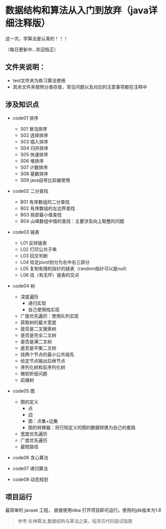 # 数据结构和算法从入门到放弃（java详细注释版）

这一次，学算法是认真的！！！

（每日更新中...欢迎指正）

## 文件夹说明：

- test文件夹为练习算法使用
- 其余文件夹按照分类存放，常见问题以及对应的注意事项都在注释中

## 涉及知识点

- code01 排序
    - S01 冒泡排序
    - S02 选择排序
    - S03 插入排序
    - S04 归并排序
    - S05 快速排序
    - S06 堆排序
    - S07 计数排序
    - S08 基数排序
    - S09 java自带比较器使用

- code02 二分查找
    - B01 有序数组的二分查找
    - B02 有序数组的左边界查找
    - B03 局部最小值查找
    - B04 山峰数组中值的查找：主要涉及向上取整的问题

- code03 链表
    - L01 反转链表
    - L02 打印公共子串
    - L03 回文判断
    - L04 给定pivot划分为左中右三部分
    - L05 复制有随机指针的链表（random指针可以是null）
    - L06 找（有无环）链表的交点
    
- code04 树
    - 深度遍历
        - 递归实现
        - 自己使用栈实现
    - 广度优先遍历：使用队列实现
    - 获取树的最大宽度
    - 是否是二叉搜索树
    - 是否是完全二叉树
    - 是否是满二叉树
    - 是否是平衡二叉树
    - 找两个节点的最小公共祖先
    - 给定节点输出后继节点
    - 序列化树和反序列化树
    - 微软折纸问题
    - 前缀树

- code05 图
    - 图的定义
        - 点
        - 边
        - 图：点集+边集
        - 图的转换器：将已知定义的图的数据转换为自己的套路
    - 宽度优先遍历
    - 广度优先遍历
    - 最短路径
    
- code06 贪心算法

- code07 递归算法

- code08 动态规划

## 项目运行

最简单的 javase 工程， 直接使用idea 打开项目即可运行。使用的jdk版本为1.8

> 参考:左神算法,数据结构与算法之美，程序员代码面试指南
